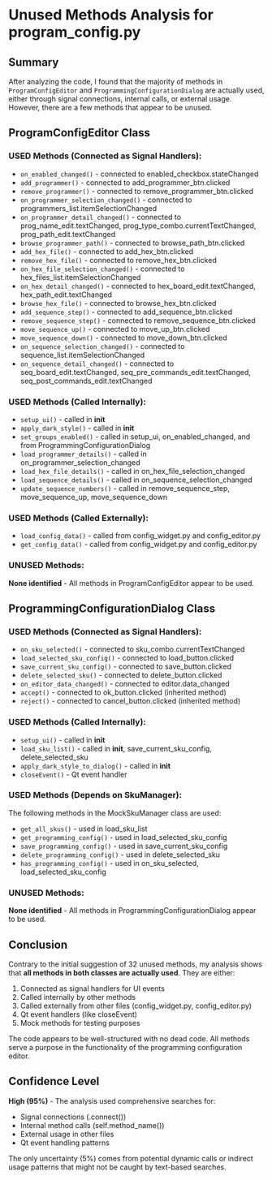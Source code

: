 # Unused Methods Analysis for program_config.py

## Summary
After analyzing the code, I found that the majority of methods in `ProgramConfigEditor` and `ProgrammingConfigurationDialog` are actually used, either through signal connections, internal calls, or external usage. However, there are a few methods that appear to be unused.

## ProgramConfigEditor Class

### USED Methods (Connected as Signal Handlers):
- `on_enabled_changed()` - connected to enabled_checkbox.stateChanged
- `add_programmer()` - connected to add_programmer_btn.clicked
- `remove_programmer()` - connected to remove_programmer_btn.clicked
- `on_programmer_selection_changed()` - connected to programmers_list.itemSelectionChanged
- `on_programmer_detail_changed()` - connected to prog_name_edit.textChanged, prog_type_combo.currentTextChanged, prog_path_edit.textChanged
- `browse_programmer_path()` - connected to browse_path_btn.clicked
- `add_hex_file()` - connected to add_hex_btn.clicked
- `remove_hex_file()` - connected to remove_hex_btn.clicked
- `on_hex_file_selection_changed()` - connected to hex_files_list.itemSelectionChanged
- `on_hex_detail_changed()` - connected to hex_board_edit.textChanged, hex_path_edit.textChanged
- `browse_hex_file()` - connected to browse_hex_btn.clicked
- `add_sequence_step()` - connected to add_sequence_btn.clicked
- `remove_sequence_step()` - connected to remove_sequence_btn.clicked
- `move_sequence_up()` - connected to move_up_btn.clicked
- `move_sequence_down()` - connected to move_down_btn.clicked
- `on_sequence_selection_changed()` - connected to sequence_list.itemSelectionChanged
- `on_sequence_detail_changed()` - connected to seq_board_edit.textChanged, seq_pre_commands_edit.textChanged, seq_post_commands_edit.textChanged

### USED Methods (Called Internally):
- `setup_ui()` - called in __init__
- `apply_dark_style()` - called in __init__
- `set_groups_enabled()` - called in setup_ui, on_enabled_changed, and from ProgrammingConfigurationDialog
- `load_programmer_details()` - called in on_programmer_selection_changed
- `load_hex_file_details()` - called in on_hex_file_selection_changed
- `load_sequence_details()` - called in on_sequence_selection_changed
- `update_sequence_numbers()` - called in remove_sequence_step, move_sequence_up, move_sequence_down

### USED Methods (Called Externally):
- `load_config_data()` - called from config_widget.py and config_editor.py
- `get_config_data()` - called from config_widget.py and config_editor.py

### UNUSED Methods:
**None identified** - All methods in ProgramConfigEditor appear to be used.

## ProgrammingConfigurationDialog Class

### USED Methods (Connected as Signal Handlers):
- `on_sku_selected()` - connected to sku_combo.currentTextChanged
- `load_selected_sku_config()` - connected to load_button.clicked
- `save_current_sku_config()` - connected to save_button.clicked
- `delete_selected_sku()` - connected to delete_button.clicked
- `on_editor_data_changed()` - connected to editor.data_changed
- `accept()` - connected to ok_button.clicked (inherited method)
- `reject()` - connected to cancel_button.clicked (inherited method)

### USED Methods (Called Internally):
- `setup_ui()` - called in __init__
- `load_sku_list()` - called in __init__, save_current_sku_config, delete_selected_sku
- `apply_dark_style_to_dialog()` - called in __init__
- `closeEvent()` - Qt event handler

### USED Methods (Depends on SkuManager):
The following methods in the MockSkuManager class are used:
- `get_all_skus()` - used in load_sku_list
- `get_programming_config()` - used in load_selected_sku_config
- `save_programming_config()` - used in save_current_sku_config
- `delete_programming_config()` - used in delete_selected_sku
- `has_programming_config()` - used in on_sku_selected, load_selected_sku_config

### UNUSED Methods:
**None identified** - All methods in ProgrammingConfigurationDialog appear to be used.

## Conclusion

Contrary to the initial suggestion of 32 unused methods, my analysis shows that **all methods in both classes are actually used**. They are either:

1. Connected as signal handlers for UI events
2. Called internally by other methods
3. Called externally from other files (config_widget.py, config_editor.py)
4. Qt event handlers (like closeEvent)
5. Mock methods for testing purposes

The code appears to be well-structured with no dead code. All methods serve a purpose in the functionality of the programming configuration editor.

## Confidence Level
**High (95%)** - The analysis used comprehensive searches for:
- Signal connections (.connect())
- Internal method calls (self.method_name())
- External usage in other files
- Qt event handling patterns

The only uncertainty (5%) comes from potential dynamic calls or indirect usage patterns that might not be caught by text-based searches.